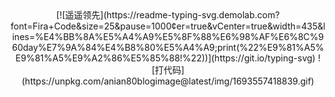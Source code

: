 <div align="center" width="50">
  [![遥遥领先](https://readme-typing-svg.demolab.com?font=Fira+Code&size=25&pause=1000&center=true&vCenter=true&width=435&lines=%E4%BB%8A%E5%A4%A9%E5%8F%88%E6%98%AF%E6%8C%960day%E7%9A%84%E4%B8%80%E5%A4%A9;print(%22%E9%81%A5%E9%81%A5%E9%A2%86%E5%85%88!%22))](https://git.io/typing-svg)
  ![打代码](https://unpkg.com/anian80blogimage@latest/img/1693557418839.gif)
</div>


<!--
**anian80/anian80** is a ✨ _special_ ✨ repository because its `README.md` (this file) appears on your GitHub profile.

Here are some ideas to get you started:

- 🔭 I’m currently working on ...
- 🌱 I’m currently learning ...
- 👯 I’m looking to collaborate on ...
- 🤔 I’m looking for help with ...
- 💬 Ask me about ...
- 📫 How to reach me: ...
- 😄 Pronouns: ...
- ⚡ Fun fact: ...
-->
